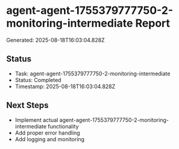 # agent-agent-1755379777750-2-monitoring-intermediate Report

Generated: 2025-08-18T16:03:04.828Z

## Status
- Task: agent-agent-1755379777750-2-monitoring-intermediate
- Status: Completed
- Timestamp: 2025-08-18T16:03:04.828Z

## Next Steps
- Implement actual agent-agent-1755379777750-2-monitoring-intermediate functionality
- Add proper error handling
- Add logging and monitoring
